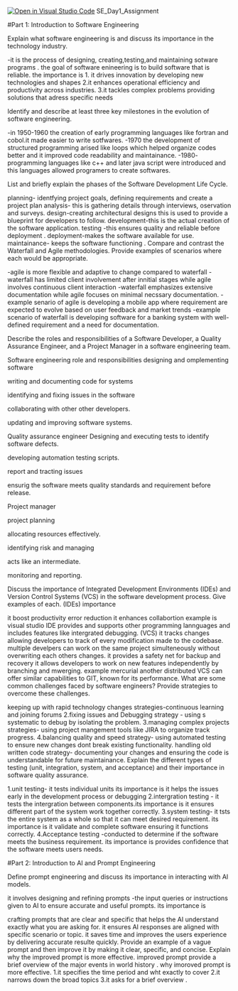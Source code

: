 [![Open in Visual Studio Code](https://classroom.github.com/assets/open-in-vscode-2e0aaae1b6195c2367325f4f02e2d04e9abb55f0b24a779b69b11b9e10269abc.svg)](https://classroom.github.com/online_ide?assignment_repo_id=18557256&assignment_repo_type=AssignmentRepo)
SE_Day1_Assignment

#Part 1: Introduction to Software Engineering

Explain what software engineering is and discuss its importance in the technology industry.

-it is the process of designing, creating,testing,and maintaining sotware programs . the goal of software enineering is to build software that is reliable. the importance is 1. it drives innovation by developing new technologies and shapes 2.it enhances operational efficiency and productivity across industries. 3.it tackles complex problems providing solutions that adress specific needs

Identify and describe at least three key milestones in the evolution of software engineering.

-in 1950-1960 the creation of early programming languages like fortran and cobol.it made easier to write sotfwares. -1970 the development of structured programming arised like loops which helped organize codes better and it improved code readability and maintainance. -1980- programming languages like c++ and later java script were introduced and this languages allowed programers to create softwares.

List and briefly explain the phases of the Software Development Life Cycle.

planning- identfying project goals, defining requirements and create a project plan
analysis- this is gathering details through interviews, oservation and surveys.
design-creating architectural designs this is used to provide a blueprint for developers to follow.
development-this is the actual creation of the software application.
testing -this ensures quality and reliable before deployment .
deployment-makes the software available for use.
maintainance- keeps the software functioning .
Compare and contrast the Waterfall and Agile methodologies. Provide examples of scenarios where each would be appropriate.

-agile is more flexible and adaptive to change compared to waterfall -waterfall has limited client involvement after innitial stages while agile involves continuous client interaction -waterfall emphasizes extensive documentation while agile focuses on minimal necssary documentation. -example senario of agile is developing a mobile app where requirement are expected to evolve based on user feedback and market trends -example scenario of waterfall is developing software for a banking system with well-defined requirement and a need for documentation.

Describe the roles and responsibilities of a Software Developer, a Quality Assurance Engineer, and a Project Manager in a software engineering team.

  Software engineering role and responsibilities
designing and omplementing software

writing and documenting code for systems

identifying and fixing issues in the software

collaborating with other other developers.

updating and improving software systems.

Quality assurance engineer
Designing and executing tests to identify software defects.

developing automation testing scripts.

report and tracting issues

ensurig the software meets quality standards and requirement before release.

Project manager

project planning

allocating resources effectively.

identifying risk and managing

acts like an intermediate.

monitoring and reporting.

Discuss the importance of Integrated Development Environments (IDEs) and Version Control Systems (VCS) in the software development process. Give examples of each. (IDEs) importance

it boost productivity
error reduction
it enhances collabortion example is visual studio IDE provides and supports other programming lannguages and includes features like intergrated debugging. (VCS)
it tracks changes allowing developers to track of every modification made to the codebase.
multiple develpers can work on the same project simulteneously without overwriting each others changes.
it provides a safety net for backup and recovery
it allows developers to work on new features independently by branching and mwerging. example mercurial another distributed VCS can offer similar capabilities to GIT, known for its performance.
What are some common challenges faced by software engineers? Provide strategies to overcome these challenges.

keeping up with rapid technology changes strategies-continuous learning and joining forums 2.fixing issues and Debugging strategy - using s systematic to debug by isolating the problem. 3.managing complex projects strategies- using project mangement tools like JIRA to organize track progress. 4.balancing quality and speed strategy- using automated testing to ensure new changes dont break existing functionality.
handling old written code strategy- documenting your changes and ensuring the code is understandable for future maintainance.
Explain the different types of testing (unit, integration, system, and acceptance) and their importance in software quality assurance.

1.unit testing- it tests individual units its importance is it helps the issues early in the development process or debugging 2.intergration testing - it tests the intergration between components.its importance is it ensures different part of the system work together correctly. 3.system testing- it tsts the entire system as a whole so that it can meet desired requirement. its importance is it validate and complete software ensuring it functions correctly. 4.Acceptance testing -conducted to determine if the software meets the business requirement. its importance is provides confidence that the software meets users needs.

#Part 2: Introduction to AI and Prompt Engineering

Define prompt engineering and discuss its importance in interacting with AI models.

it involves designing and refining prompts -the input queries or instructions given to AI to ensure accurate and useful prompts. its importance is

crafting prompts that are clear and specific that helps the AI understand exactly what you are asking for.
it ensures AI responses are aligned with specific scenario or topic.
it saves time and improves the users experience by delivering accurate resulte quickly. Provide an example of a vague prompt and then improve it by making it clear, specific, and concise. Explain why the improved prompt is more effective.
improved prompt provide a brief overview of the major events in world history . why imoroved prompt is more effective. 1.it specifies the time period and wht exactly to cover 2.it narrows down the broad topics 3.it asks for a brief overview .
